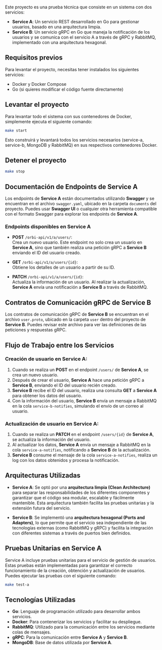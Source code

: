 Este proyecto es una prueba técnica que consiste en un sistema con dos servicios:

- **Service A**: Un servicio REST desarrollado en Go para gestionar usuarios, basado en una arquitectura limpia.
- **Service B**: Un servicio gRPC en Go que maneja la notificación de los usuarios y se comunica con el servicio A a través de gRPC y RabbitMQ, implementado con una arquitectura hexagonal.

## Requisitos previos

Para levantar el proyecto, necesitas tener instalados los siguientes servicios:

- Docker y Docker Compose
- Go (si quieres modificar el código fuente directamente)

## Levantar el proyecto

Para levantar todo el sistema con sus contenedores de Docker, simplemente ejecuta el siguiente comando:

```bash
make start
```
Esto construirá y levantará todos los servicios necesarios (service-a, service-b, MongoDB y RabbitMQ) en sus respectivos contenedores Docker.


## Detener el proyecto
```bash
make stop
```
## Documentación de Endpoints de Service A

Los endpoints de **Service A** están documentados utilizando **Swagger** y se encuentran en el archivo `swagger.yaml`, ubicado en la carpeta `documents` del proyecto. Puedes usar **Swagger UI** o cualquier otra herramienta compatible con el formato Swagger para explorar los endpoints de **Service A**.

### Endpoints disponibles en Service A

- **POST** `/orbi-api/v1/a/users/`:  
  Crea un nuevo usuario. Este endpoint no solo crea un usuario en **Service A**, sino que también realiza una petición gRPC a **Service B** enviando el ID del usuario creado.

- **GET** `/orbi-api/v1/a/users/{id}`:  
  Obtiene los detalles de un usuario a partir de su ID.

- **PATCH** `/orbi-api/v1/a/users/{id}`:  
  Actualiza la información de un usuario. Al realizar la actualización, **Service A** envía una notificación a **Service B** a través de RabbitMQ.

## Contratos de Comunicación gRPC de Service B

Los contratos de comunicación gRPC de **Service B** se encuentran en el archivo `user.proto`, ubicado en la carpeta `user` dentro del proyecto de **Service B**. Puedes revisar este archivo para ver las definiciones de las peticiones y respuestas gRPC.

## Flujo de Trabajo entre los Servicios

### Creación de usuario en Service A:
1. Cuando se realiza un **POST** en el endpoint `/users/` de **Service A**, se crea un nuevo usuario.
2. Después de crear el usuario, **Service A** hace una petición gRPC a **Service B**, enviando el ID del usuario recién creado.
3. **Service B** recibe el ID del usuario, realiza una consulta **GET** a **Service A** para obtener los datos del usuario.
4. Con la información del usuario, **Service B** envía un mensaje a RabbitMQ en la cola `service-b-notifies`, simulando el envío de un correo al usuario.

### Actualización de usuario en Service A:
1. Cuando se realiza un **PATCH** en el endpoint `/users/{id}` de **Service A**, se actualiza la información del usuario.
2. Al actualizar los datos, **Service A** envía un mensaje a RabbitMQ en la cola `service-a-notifies`, notificando a **Service B** de la actualización.
3. **Service B** consume el mensaje de la cola `service-a-notifies`, realiza un log con los datos obtenidos y procesa la notificación.

## Arquitecturas Utilizadas

- **Service A**: Se optó por una **arquitectura limpia (Clean Architecture)** para separar las responsabilidades de los diferentes componentes y garantizar que el código sea modular, escalable y fácilmente mantenible. Esta arquitectura también facilita las pruebas unitarias y la extensión futura del servicio.

- **Service B**: Se implementó una **arquitectura hexagonal (Ports and Adapters)**, lo que permite que el servicio sea independiente de las tecnologías externas (como RabbitMQ y gRPC) y facilita la integración con diferentes sistemas a través de puertos bien definidos.

## Pruebas Unitarias en Service A

Service A incluye pruebas unitarias para el servicio de gestión de usuarios. Estas pruebas están implementadas para garantizar el correcto funcionamiento de la creación, obtención y actualización de usuarios. Puedes ejecutar las pruebas con el siguiente comando:

```bash
make test-a
```


## Tecnologías Utilizadas

- **Go**: Lenguaje de programación utilizado para desarrollar ambos servicios.
- **Docker**: Para contenerizar los servicios y facilitar su despliegue.
- **RabbitMQ**: Utilizado para la comunicación entre los servicios mediante colas de mensajes.
- **gRPC**: Para la comunicación entre **Service A** y **Service B**.
- **MongoDB**: Base de datos utilizada por **Service A**.
